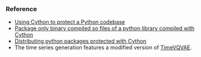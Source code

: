 ### Reference
* [Using Cython to protect a Python codebase ](https://bucharjan.cz/blog/using-cython-to-protect-a-python-codebase.html)
* [Package only binary compiled so files of a python library compiled with Cython](https://stackoverflow.com/questions/39499453/package-only-binary-compiled-so-files-of-a-python-library-compiled-with-cython)
* [Distributing python packages protected with Cython](https://medium.com/swlh/distributing-python-packages-protected-with-cython-40fc29d84caf)
* The time series generation features a modified version of [TimeVQVAE](https://github.com/ML4ITS/TimeVQVAE).